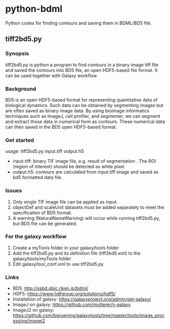 # python-bdml
Python codes for finding contours and saving them in BDML/BD5 file.

## tiff2bd5.py
### Synopsis
tiff2bd5.py is python a program to find contours in a binary image tiff file and saved the contours into BD5 file, an open HDF5-based file format. It can be used together with Galaxy workflow

### Background
BD5 is an open HDF5-based format for representing quantitative data of biological dynamics. Such data can be obtained by segmenting images but are often saved as binary image data. By using bioimage informatics techniques such as ImageJ, cell profiler, and segmenter, we can segment and extract those data in numerical form as contours. These numerical data can then saved in the BD5 open HDF5-based format.

### Get started
usage: tiff2bd5.py input.tiff output.h5
- input.tiff: binary TIF image file, e.g. result of segmentation . The ROI (region of interest) should be detected as white pixel.
- output.h5: contours are calculated from input.tiff image and saved as bd5 formatted data file. 

### Issues
1. Only single TIF image file can be applied as input.
2. objectDef and scaleUnit datasets must be added separately to meet the specification of BD5 format.
3. A warning (NaturalNameWarning) will occur while running tiff2bd5.py, but BD5 file can be generated.

### For the galaxy workflow
1. Create a myTools folder in your galaxy/tools folder
2. Add the tiff2bd5.py and its definition file (tiff2bd5.xml) to the galaxy/tools/myTools folder
3. Edit galaxy/tool_conf.xml to use tiff2bd5.py

### Links
-	BD5: http://ssbd.qbic.riken.jp/bdml/
-	HDF5: https://www.hdfgroup.org/solutions/hdf5/
-	Installation of galaxy: https://galaxyproject.org/admin/get-galaxy/
-	ImageJ on galaxy: https://github.com/mutterer/ij-galaxy
-	ImageJ2 on galaxy: https://github.com/bgruening/galaxytools/tree/master/tools/image_processing/imagej2
